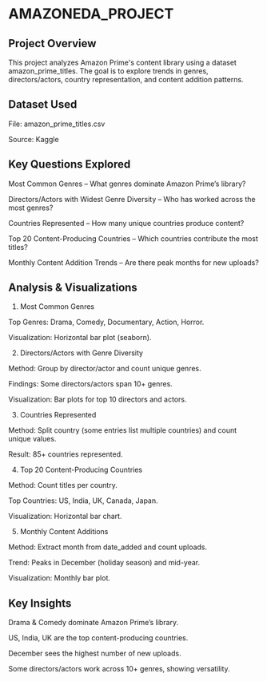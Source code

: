 # AMAZONEDA_PROJECT
<h2>Project Overview</h2>

This project analyzes Amazon Prime's content library using a dataset amazon_prime_titles. The goal is to explore trends in genres, directors/actors, country representation, and content addition patterns.

<h2>Dataset Used</h2>

File: amazon_prime_titles.csv

Source: Kaggle

<h2>Key Questions Explored</h2>
 
Most Common Genres – What genres dominate Amazon Prime’s library?

Directors/Actors with Widest Genre Diversity – Who has worked across the most genres?

Countries Represented – How many unique countries produce content?

Top 20 Content-Producing Countries – Which countries contribute the most titles?

Monthly Content Addition Trends – Are there peak months for new uploads?

<h2>Analysis & Visualizations</h2>

1. Most Common Genres

Top Genres: Drama, Comedy, Documentary, Action, Horror.

Visualization: Horizontal bar plot (seaborn).

2. Directors/Actors with Genre Diversity

Method: Group by director/actor and count unique genres.

Findings: Some directors/actors span 10+ genres.

Visualization: Bar plots for top 10 directors and actors.


3. Countries Represented
   
Method: Split country (some entries list multiple countries) and count unique values.

Result: 85+ countries represented.


4. Top 20 Content-Producing Countries
   
Method: Count titles per country.

Top Countries: US, India, UK, Canada, Japan.

Visualization: Horizontal bar chart.


5. Monthly Content Additions
   
Method: Extract month from date_added and count uploads.

Trend: Peaks in December (holiday season) and mid-year.

Visualization: Monthly bar plot.


<h2>Key Insights</h2>
Drama & Comedy dominate Amazon Prime’s library.

US, India, UK are the top content-producing countries.

December sees the highest number of new uploads.

Some directors/actors work across 10+ genres, showing versatility.



